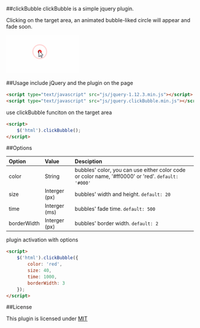 ##clickBubble
clickBubble is a simple jquery plugin.

Clicking on the target area, an animated bubble-liked circle will appear and fade soon.

![](images/sample.gif)

##Usage
include jQuery and the plugin on the page

```html
<script type="text/javascript" src="js/jquery-1.12.3.min.js"></script>
<script type="text/javascript" src="js/jquery.clickBubble.min.js"></script>
```

use clickBubble funciton on the target area

```html
<script>
	$('html').clickBubble();
</script>
```

##Options

| Option        | Value         | Desciption  |
| :------------- |:-------------| :-----|
| color | String | bubbles' color, you can use either color code or color name, '#ff0000' or 'red'. `default: '#000'` |
| size | Interger (px) | bubbles' width and height. `default: 20` |
| time | Interger (ms) | bubbles' fade time. `default: 500` |
| borderWidth | Interger (px) | bubbles' border width. `default: 2` |

plugin activation with options

```html
<script>
	$('html').clickBubble({
		color: 'red',
		size: 40,
		time: 1000,
		borderWidth: 3
	});
</script>
```

##License

This plugin is licensed under [MIT](LICENSE)
